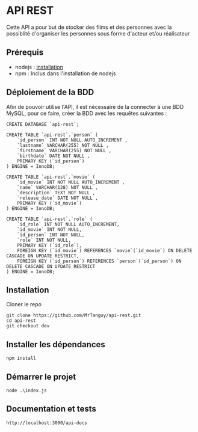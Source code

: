 # API REST

Cette API a pour but de stocker des films et des personnes avec la possiblité d'organiser les personnes sous forme d'acteur et/ou réalisateur

## Prérequis

- nodejs : [installation](https://nodejs.org/en/download)
- npm : Inclus dans l'installation de nodejs

## Déploiement de la BDD 

Afin de pouvoir utilise l'API, il est nécessaire de la connecter à une BDD MySQL, pour ce faire, créer la BDD avec les requêtes suivantes : 

````
CREATE DATABASE `api-rest`;

CREATE TABLE `api-rest`.`person` (
	`id_person` INT NOT NULL AUTO_INCREMENT , 
	`lastname` VARCHAR(255) NOT NULL , 
	`firstname` VARCHAR(255) NOT NULL , 
	`birthdate` DATE NOT NULL , 
	PRIMARY KEY (`id_person`)
) ENGINE = InnoDB;

CREATE TABLE `api-rest`.`movie` (
	`id_movie` INT NOT NULL AUTO_INCREMENT , 
	`name` VARCHAR(128) NOT NULL , 
	`description` TEXT NOT NULL , 
	`release_date` DATE NOT NULL , 
	PRIMARY KEY (`id_movie`)
) ENGINE = InnoDB;

CREATE TABLE `api-rest`.`role` (
	`id_role` INT NOT NULL AUTO_INCREMENT, 
	`id_movie` INT NOT NULL, 
	`id_person` INT NOT NULL, 
	`role` INT NOT NULL,
	PRIMARY KEY (`id_role`),
	FOREIGN KEY (`id_movie`) REFERENCES `movie`(`id_movie`) ON DELETE CASCADE ON UPDATE RESTRICT,
	FOREIGN KEY (`id_person`) REFERENCES `person`(`id_person`) ON DELETE CASCADE ON UPDATE RESTRICT
) ENGINE = InnoDB;
````
## Installation 

Cloner le repo 

````
git clone https://github.com/MrTanguy/api-rest.git
cd api-rest
git checkout dev 
````

## Installer les dépendances

````
npm install
````

## Démarrer le projet 

````
node .\index.js
````

## Documentation et tests 

````
http://localhost:3000/api-docs
````